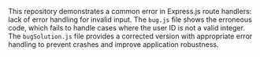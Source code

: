 This repository demonstrates a common error in Express.js route handlers:  lack of error handling for invalid input. The `bug.js` file shows the erroneous code, which fails to handle cases where the user ID is not a valid integer.  The `bugSolution.js` file provides a corrected version with appropriate error handling to prevent crashes and improve application robustness.